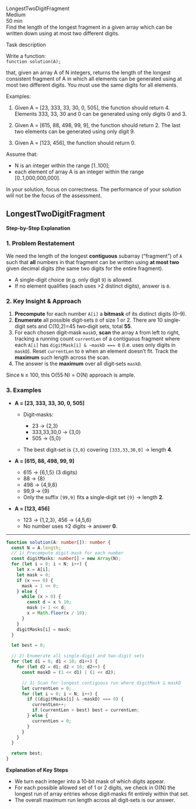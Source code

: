 LongestTwoDigitFragment  
Medium  
50 min  
Find the length of the longest fragment in a given array which can be written down using at most two different digits.

Task description  

Write a function:  
```function solution(A);```

that, given an array A of N integers, returns the length of the longest consistent fragment of A in which all elements can be generated using at most two different digits. You must use the same digits for all elements.

Examples:  
1. Given A = [23, 333, 33, 30, 0, 505], the function should return 4. Elements 333, 33, 30 and 0 can be generated using only digits 0 and 3.

2. Given A = [615, 88, 498, 99, 9], the function should return 2. The last two elements can be generated using only digit 9.

3. Given A = [123, 456], the function should return 0.

Assume that:
- N is an integer within the range [1..100];
- each element of array A is an integer within the range [0..1,000,000,000].

In your solution, focus on correctness. The performance of your solution will not be the focus of the assessment.


## LongestTwoDigitFragment

**Step-by-Step Explanation**

### 1. Problem Restatement

We need the length of the longest **contiguous** subarray (“fragment”) of `A` such that **all** numbers in that fragment can be written using **at most two** given decimal digits (the same two digits for the entire fragment).

* A single-digit choice (e.g. only digit `9`) is allowed.
* If no element qualifies (each uses >2 distinct digits), answer is `0`.

### 2. Key Insight & Approach

1. **Precompute** for each number `A[i]` a **bitmask** of its distinct digits (0–9).
2. **Enumerate** all possible digit‐sets `D` of size 1 or 2.  There are 10 single‐digit sets and C(10,2)=45 two‐digit sets, total **55**.
3. For each chosen digit‐mask `maskD`, **scan** the array `A` from left to right, tracking a running count `currentLen` of a contiguous fragment where each `A[i]` has `digitMask[i] & ~maskD === 0` (i.e. uses only digits in `maskD`).  Reset `currentLen` to `0` when an element doesn’t fit.  Track the **maximum** such length across the scan.
4. The answer is the **maximum** over all digit‐sets `maskD`.

Since `N` ≤ 100, this O(55·N) = O(N) approach is ample.

### 3. Examples

* **A = \[23, 333, 33, 30, 0, 505]**

  * Digit‐masks:

    * 23 → {2,3}
    * 333,33,30,0 → {3,0}
    * 505 → {5,0}
  * The best digit‐set is `{3,0}` covering `[333,33,30,0]` → length **4**.

* **A = \[615, 88, 498, 99, 9]**

  * 615 → {6,1,5} (3 digits)
  * 88 → {8}
  * 498 → {4,9,8}
  * 99,9 → {9}
  * Only the suffix `[99,9]` fits a single‐digit set `{9}` → length **2**.

* **A = \[123, 456]**

  * 123 → {1,2,3}, 456 → {4,5,6}
  * No number uses ≤2 digits → answer **0**.

---

```ts
function solution(A: number[]): number {
  const N = A.length;
  // 1) Precompute digit‐mask for each number
  const digitMasks: number[] = new Array(N);
  for (let i = 0; i < N; i++) {
    let x = A[i];
    let mask = 0;
    if (x === 0) {
      mask = 1 << 0;
    } else {
      while (x > 0) {
        const d = x % 10;
        mask |= 1 << d;
        x = Math.floor(x / 10);
      }
    }
    digitMasks[i] = mask;
  }

  let best = 0;

  // 2) Enumerate all single‐digit and two‐digit sets
  for (let d1 = 0; d1 < 10; d1++) {
    for (let d2 = d1; d2 < 10; d2++) {
      const maskD = (1 << d1) | (1 << d2);

      // 3) Scan for longest contiguous run where digitMask ⊆ maskD
      let currentLen = 0;
      for (let i = 0; i < N; i++) {
        if ((digitMasks[i] & ~maskD) === 0) {
          currentLen++;
          if (currentLen > best) best = currentLen;
        } else {
          currentLen = 0;
        }
      }
    }
  }

  return best;
}
```

**Explanation of Key Steps**

* We turn each integer into a 10‐bit mask of which digits appear.
* For each possible allowed set of 1 or 2 digits, we check in O(N) the longest run of array entries whose digit‐masks fit entirely within that set.
* The overall maximum run length across all digit‐sets is our answer.

